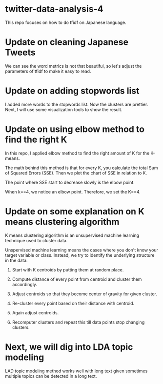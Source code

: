 # twitter-data-analysis-4

This repo focuses on how to do tfidf on Japanese language. 

# Update on cleaning Japanese Tweets

We can see the word metrics is not that beautiful, so let's adjust the parameters of tfidf to make it easy to read. 

# Update on adding stopwords list

I added more words to the stopwords list. Now the clusters are prettier.  
Next, I will use some visualization tools to show the result. 

# Update on using elbow method to find the right K

In this repo, I applied elbow method to find the right amount of K for the K-means.  

The math behind this method is that for every K, you calculate the total Sum of Squared Errors (SSE). 
Then we plot the chart of SSE in relation to K. 

The point where SSE start to decrease slowly is the elbow point. 

When k==4, we notice an elbow point. 
Therefore, we set the K==4. 

# Update on some explanation on K means clustering algorithm

K means clustering algorithm is an unsupervised machine learning technique used to cluster data. 

Unspervised machine learning means the cases where you don't know your target variable or class. Instead, we 
try to identify the underlying structure in the data. 

1. Start with K centroids by putting them at random place. 

2. Compute distance of every point from centroid and cluster them accordingly. 

3. Adjust centroids so that they become center of gravity for given cluster. 

4. Re-cluster every point based on their distance with centroid. 

5. Again adjust centroids.

6. Recomputer clusters and repeat this till data points stop changing clusters. 

# Next, we  will dig into LDA topic modeling

LAD topic modeling method works well with long text given sometimes multiple topics can be detected in a long text. 
